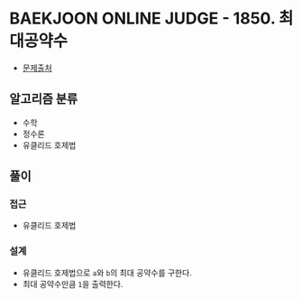 # BAEKJOON ONLINE JUDGE - 1850. 최대공약수

* [문제출처](https://www.acmicpc.net/problem/1850 "1850. 최대공약수")

## 알고리즘 분류
- 수학
- 정수론
- 유클리드 호제법

## 풀이

### 접근
- 유클리드 호제법

### 설계
- 유클리드 호제법으로 `a`와 `b`의 최대 공약수를 구한다.
- 최대 공약수만큼 `1`을 출력한다.